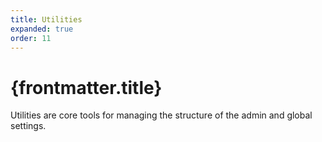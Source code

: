 ```yaml
---
title: Utilities
expanded: true
order: 11
---
```


# {frontmatter.title}

<Lede>

Utilities are core tools for managing the structure of the admin and global settings.

</Lede>

<RichCardGrid cards={posts} />
